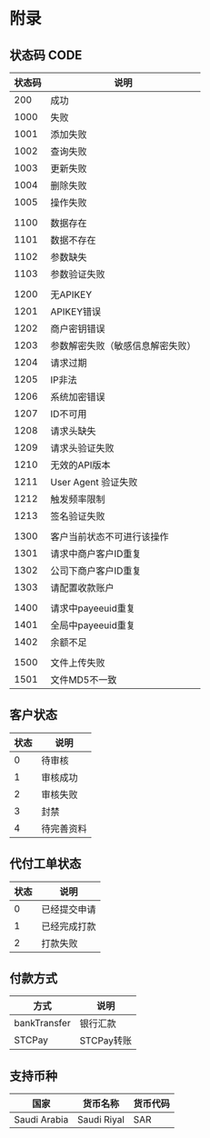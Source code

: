 # 附录

## 状态码 CODE

| 状态码 | 说明                             |
| ------ | -------------------------------- |
| 200    | 成功                             |
| 1000   | 失败                             |
| 1001   | 添加失败                         |
| 1002   | 查询失败                         |
| 1003   | 更新失败                         |
| 1004   | 删除失败                         |
| 1005   | 操作失败                         |
|  |  |
| 1100   | 数据存在                         |
| 1101   | 数据不存在                       |
| 1102   | 参数缺失                         |
| 1103   | 参数验证失败                     |
|  |  |
| 1200   | 无APIKEY                         |
| 1201   | APIKEY错误                       |
| 1202   | 商户密钥错误                     |
| 1203   | 参数解密失败（敏感信息解密失败） |
| 1204   | 请求过期                         |
| 1205   | IP非法                           |
| 1206   | 系统加密错误                     |
| 1207   | ID不可用                         |
| 1208   | 请求头缺失                       |
| 1209   | 请求头验证失败                   |
| 1210   | 无效的API版本                    |
| 1211   | User Agent 验证失败              |
| 1212   | 触发频率限制                      |
| 1213   | 签名验证失败                     |
|  |  |
| 1300   | 客户当前状态不可进行该操作       |
| 1301   | 请求中商户客户ID重复       |
| 1302   | 公司下商户客户ID重复       |
| 1303   | 请配置收款账户      |
|  |  |
| 1400   | 请求中payeeuid重复               |
| 1401   | 全局中payeeuid重复               |
| 1402   | 余额不足               |
|  |  |
| 1500   | 文件上传失败                     |
| 1501   | 文件MD5不一致                     |

## 客户状态

| 状态 | 说明       |
| ---- | ---------- |
| 0    | 待审核     |
| 1    | 审核成功   |
| 2    | 审核失败   |
| 3    | 封禁       |
| 4    | 待完善资料 |


## 代付工单状态

| 状态 | 说明         |
| ---- | ------------ |
| 0    | 已经提交申请 |
| 1    | 已经完成打款 |
| 2    | 打款失败    |

## 付款方式
| 方式 | 说明         |
| ---- | ------------ |
| bankTransfer   | 银行汇款 |
| STCPay    | STCPay转账 |

## 支持币种
| 国家 | 货币名称         | 货币代码|
| ---- | ------------ | ------------ |
| Saudi Arabia    | Saudi Riyal | SAR |